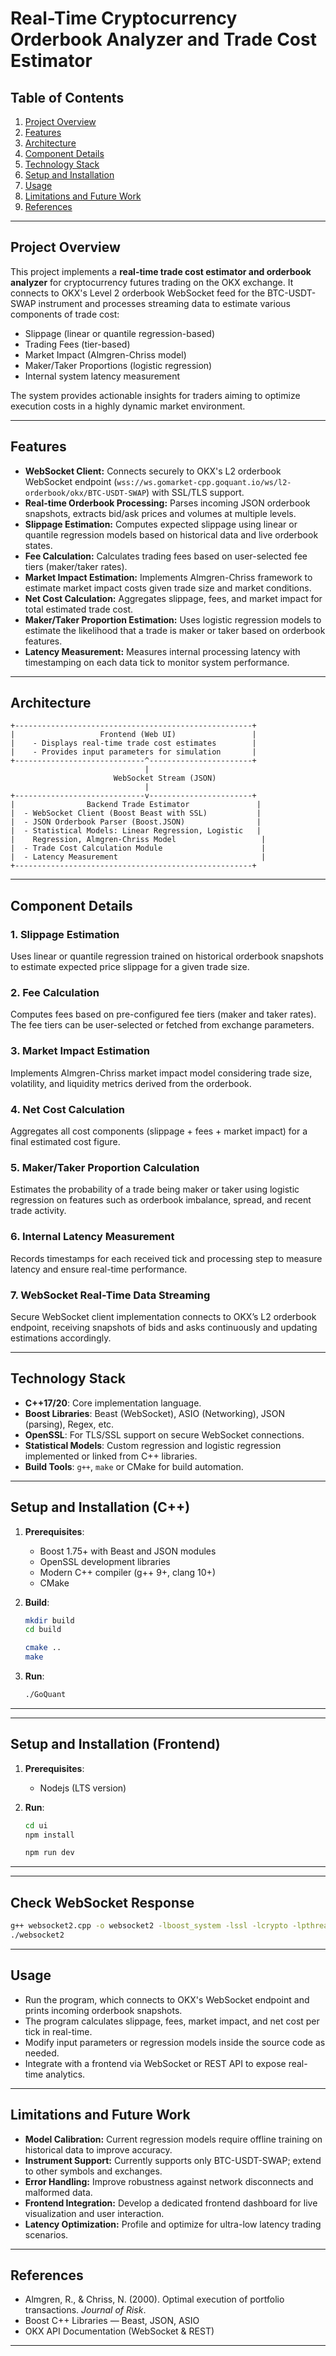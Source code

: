 

# **Real-Time Cryptocurrency Orderbook Analyzer and Trade Cost Estimator**



## Table of Contents

1. [Project Overview](#project-overview)
2. [Features](#features)
3. [Architecture](#architecture)
4. [Component Details](#component-details)
5. [Technology Stack](#technology-stack)
6. [Setup and Installation](#setup-and-installation)
7. [Usage](#usage)
8. [Limitations and Future Work](#limitations-and-future-work)
9. [References](#references)

---

## Project Overview

This project implements a **real-time trade cost estimator and orderbook analyzer** for cryptocurrency futures trading on the OKX exchange. It connects to OKX's Level 2 orderbook WebSocket feed for the BTC-USDT-SWAP instrument and processes streaming data to estimate various components of trade cost:

* Slippage (linear or quantile regression-based)
* Trading Fees (tier-based)
* Market Impact (Almgren-Chriss model)
* Maker/Taker Proportions (logistic regression)
* Internal system latency measurement

The system provides actionable insights for traders aiming to optimize execution costs in a highly dynamic market environment.

---

## Features

* **WebSocket Client:** Connects securely to OKX's L2 orderbook WebSocket endpoint (`wss://ws.gomarket-cpp.goquant.io/ws/l2-orderbook/okx/BTC-USDT-SWAP`) with SSL/TLS support.
* **Real-time Orderbook Processing:** Parses incoming JSON orderbook snapshots, extracts bid/ask prices and volumes at multiple levels.
* **Slippage Estimation:** Computes expected slippage using linear or quantile regression models based on historical data and live orderbook states.
* **Fee Calculation:** Calculates trading fees based on user-selected fee tiers (maker/taker rates).
* **Market Impact Estimation:** Implements Almgren-Chriss framework to estimate market impact costs given trade size and market conditions.
* **Net Cost Calculation:** Aggregates slippage, fees, and market impact for total estimated trade cost.
* **Maker/Taker Proportion Estimation:** Uses logistic regression models to estimate the likelihood that a trade is maker or taker based on orderbook features.
* **Latency Measurement:** Measures internal processing latency with timestamping on each data tick to monitor system performance.

---

## Architecture

```
+-----------------------------------------------------+
|                   Frontend (Web UI)                 |
|    - Displays real-time trade cost estimates        |
|    - Provides input parameters for simulation       |
+-----------------------------^-----------------------+
                              |
                       WebSocket Stream (JSON)
                              |
+-----------------------------v-----------------------+
|                Backend Trade Estimator               |
|  - WebSocket Client (Boost Beast with SSL)           |
|  - JSON Orderbook Parser (Boost.JSON)                |
|  - Statistical Models: Linear Regression, Logistic   |
|    Regression, Almgren-Chriss Model                   |
|  - Trade Cost Calculation Module                      |
|  - Latency Measurement                                |
+-----------------------------------------------------+
```

---

## Component Details

### 1. Slippage Estimation

Uses linear or quantile regression trained on historical orderbook snapshots to estimate expected price slippage for a given trade size.

### 2. Fee Calculation

Computes fees based on pre-configured fee tiers (maker and taker rates). The fee tiers can be user-selected or fetched from exchange parameters.

### 3. Market Impact Estimation

Implements Almgren-Chriss market impact model considering trade size, volatility, and liquidity metrics derived from the orderbook.

### 4. Net Cost Calculation

Aggregates all cost components (slippage + fees + market impact) for a final estimated cost figure.

### 5. Maker/Taker Proportion Calculation

Estimates the probability of a trade being maker or taker using logistic regression on features such as orderbook imbalance, spread, and recent trade activity.

### 6. Internal Latency Measurement

Records timestamps for each received tick and processing step to measure latency and ensure real-time performance.

### 7. WebSocket Real-Time Data Streaming

Secure WebSocket client implementation connects to OKX’s L2 orderbook endpoint, receiving snapshots of bids and asks continuously and updating estimations accordingly.

---

## Technology Stack

* **C++17/20**: Core implementation language.
* **Boost Libraries**: Beast (WebSocket), ASIO (Networking), JSON (parsing), Regex, etc.
* **OpenSSL**: For TLS/SSL support on secure WebSocket connections.
* **Statistical Models**: Custom regression and logistic regression implemented or linked from C++ libraries.
* **Build Tools**: `g++`, `make` or CMake for build automation.

---

## Setup and Installation (C++)

1. **Prerequisites**:

   * Boost 1.75+ with Beast and JSON modules
   * OpenSSL development libraries
   * Modern C++ compiler (g++ 9+, clang 10+)
   * CMake 

2. **Build**:
    ```bash
   mkdir build
   cd build
   ```

   ```bash
   cmake ..
   make
   ```

3. **Run**:

   ```bash
   ./GoQuant
   ```

---

---

## Setup and Installation (Frontend)

1. **Prerequisites**:

   * Nodejs (LTS version)

2. **Run**:
    ```bash
   cd ui
   npm install
   ```

   ```bash
   npm run dev
   ```

---

---

## Check WebSocket Response

  ```bash
  g++ websocket2.cpp -o websocket2 -lboost_system -lssl -lcrypto -lpthread -lboost_json
  ./websocket2
  ```


---

## Usage

* Run the program, which connects to OKX's WebSocket endpoint and prints incoming orderbook snapshots.
* The program calculates slippage, fees, market impact, and net cost per tick in real-time.
* Modify input parameters or regression models inside the source code as needed.
* Integrate with a frontend via WebSocket or REST API to expose real-time analytics.

---

## Limitations and Future Work

* **Model Calibration:** Current regression models require offline training on historical data to improve accuracy.
* **Instrument Support:** Currently supports only BTC-USDT-SWAP; extend to other symbols and exchanges.
* **Error Handling:** Improve robustness against network disconnects and malformed data.
* **Frontend Integration:** Develop a dedicated frontend dashboard for live visualization and user interaction.
* **Latency Optimization:** Profile and optimize for ultra-low latency trading scenarios.

---

## References

* Almgren, R., & Chriss, N. (2000). Optimal execution of portfolio transactions. *Journal of Risk*.
* Boost C++ Libraries — Beast, JSON, ASIO
* OKX API Documentation (WebSocket & REST)

---

